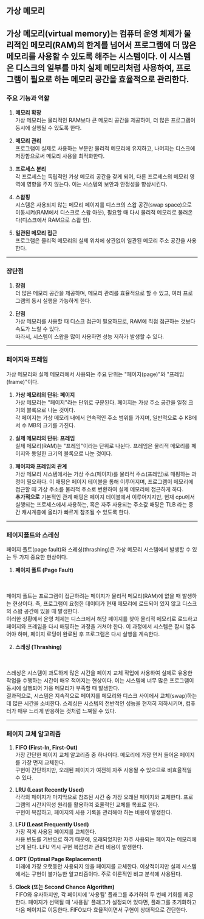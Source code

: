 ## 가상 메모리

가상 메모리(virtual memory)는 컴퓨터 운영 체제가 물리적인 메모리(RAM)의 한계를 넘어서 프로그램에 더 많은 메모리를 사용할 수 있도록 해주는 시스템이다.
이 시스템은 디스크의 일부를 마치 실제 메모리처럼 사용하여, 프로그램이 필요로 하는 메모리 공간을 효율적으로 관리한다.
---
### 주요 기능과 역할

1. **메모리 확장** <br> 가상 메모리는 물리적인 RAM보다 큰 메모리 공간을 제공하여, 더 많은 프로그램이 동시에 실행될 수 있도록 한다. 


2. **메모리 관리** <br> 프로그램이 실제로 사용하는 부분만 물리적 메모리에 유지하고, 나머지는 디스크에 저장함으로써 메모리 사용을 최적화한다.


3. **프로세스 분리** <br> 각 프로세스는 독립적인 가상 메모리 공간을 갖게 되어, 다른 프로세스의 메모리 영역에 영향을 주지 않는다. 이는 시스템의 보안과 안정성을 향상시킨다.


4. **스왑핑** <br> 시스템은 사용되지 않는 메모리 페이지를 디스크의 스왑 공간(swap space)으로 이동시켜(RAM에서 디스크로 스왑 아웃), 필요할 때 다시 물리적 메모리로 불러온다(디스크에서 RAM으로 스왑 인).


5. **일관된 메모리 접근** <br> 프로그램은 물리적 메모리의 실제 위치에 상관없이 일관된 메모리 주소 공간을 사용한다.
---
### 장단점
1. **장점**
<br> 더 많은 메모리 공간을 제공하며, 메모리 관리를 효율적으로 할 수 있고, 여러 프로그램의 동시 실행을 가능하게 한다.


3. **단점**
<br> 가상 메모리를 사용할 때 디스크 접근이 필요하므로, RAM에 직접 접근하는 것보다 속도가 느릴 수 있다. 
<br> 따라서, 시스템이 스왑을 많이 사용하면 성능 저하가 발생할 수 있다.

---
### 페이지와 프레임

가상 메모리와 실제 메모리에서 사용되는 주요 단위는 "페이지(page)"와 "프레임(frame)"이다.

1. **가상 메모리의 단위: 페이지**
<br>가상 메모리는 "페이지"라는 단위로 구분된다.
페이지는 가상 주소 공간을 일정 크기의 블록으로 나눈 것이다.
<br>각 페이지는 가상 메모리 내에서 연속적인 주소 범위를 가지며, 일반적으로 수 KB에서 수 MB의 크기를 가진다.


2. **실제 메모리의 단위: 프레임**
<br>실제 메모리(RAM)는 "프레임"이라는 단위로 나뉜다.
프레임은 물리적 메모리를 페이지와 동일한 크기의 블록으로 나눈 것이다.


3. **페이지와 프레임의 관계**
<br> 가상 메모리 시스템에서는 가상 주소(페이지)를 물리적 주소(프레임)로 매핑하는 과정이 필요하다. 
이 매핑은 페이지 테이블을 통해 이루어지며, 프로그램이 메모리에 접근할 때 가상 주소를 물리적 주소로 변환하여 실제 메모리에 접근하게 하다.
<br> **추가적으로** 기본적인 관계 매핑은 페이지 테이블에서 이루어지지만, 현재 cpu에서 실행되는 프로세스에서 사용하는, 혹은 자주 사용되는 주소값 매핑은 TLB 라는 중간 캐시계층에 올라가 빠르게 참조될 수 있도록 한다. 
   
---
### 페이지폴트와 스레싱
페이지 폴트(page fault)와 스레싱(thrashing)은 가상 메모리 시스템에서 발생할 수 있는 두 가지 중요한 현상이다.

1. **페이지 폴트 (Page Fault)**
<br>
<br>페이지 폴트는 프로그램이 접근하려는 페이지가 물리적 메모리(RAM)에 없을 때 발생하는 현상이다. 즉, 프로그램이 요청한 데이터가 현재 메모리에 로드되어 있지 않고 디스크의 스왑 공간에 있을 때 발생한다.
<br>이러한 상황에서 운영 체제는 디스크에서 해당 페이지를 찾아 물리적 메모리로 로드하고 페이지와 프레임을 다시 매핑하는 과정을 거쳐야 한다. 이 과정에서 시스템은 잠시 멈추어야 하며, 페이지 로딩이 완료된 후 프로그램은 다시 실행을 계속한다.



2. **스레싱 (Thrashing)**
<br>
<br>스레싱은 시스템이 과도하게 많은 시간을 페이지 교체 작업에 사용하여 실제로 유용한 작업을 수행하는 시간이 매우 적어지는 현상이다.
이는 시스템에 너무 많은 프로그램이 동시에 실행되어 가용 메모리가 부족할 때 발생한다.
<br>결과적으로, 시스템은 지속적으로 페이지를 메모리와 디스크 사이에서 교체(swap)하는 데 많은 시간을 소비한다.
스레싱은 시스템의 전반적인 성능을 현저히 저하시키며, 컴퓨터가 매우 느리게 반응하는 것처럼 느껴질 수 있다.

---
### 페이지 교체 알고리즘

1. **FIFO (First-In, First-Out)**
   <br>가장 간단한 페이지 교체 알고리즘 중 하나이다.
   메모리에 가장 먼저 들어온 페이지를 가장 먼저 교체한다.
   <br>구현이 간단하지만, 오래된 페이지가 여전히 자주 사용될 수 있으므로 비효율적일 수 있다.


2. **LRU (Least Recently Used)**
   <br>각각의 페이지가 마지막으로 참조된 시간 중 가장 오래된 페이지와 교체한다.
   프로그램의 시간지역성 원리를 활용하여 효율적인 교체를 목표로 한다.
   <br>구현이 복잡하고, 페이지의 사용 기록을 관리해야 하는 비용이 발생한다.


3. **LFU (Least Frequently Used)**
   <br>가장 적게 사용된 페이지를 교체한다.
   <br>사용 빈도를 기반으로 하기 때문에, 오래되었지만 자주 사용되는 페이지는 메모리에 남게 된다.
   LFU 역시 구현 복잡성과 관리 비용이 발생한다.


4. **OPT (Optimal Page Replacement)**
   <br>미래에 가장 오랫동안 사용되지 않을 페이지를 교체한다.
   이상적이지만 실제 시스템에서는 구현이 불가능한 알고리즘이다. 주로 이론적인 비교 분석에 사용된다.


5. **Clock (또는 Second Chance Algorithm)**
   <br> FIFO와 유사하지만, 각 페이지에 '사용됨' 플래그를 추가하여 두 번째 기회를 제공한다.
   페이지가 선택될 때 '사용됨' 플래그가 설정되어 있다면, 플래그를 초기화하고 다음 페이지로 이동한다.
   FIFO보다 효율적이면서 구현이 상대적으로 간단한다.